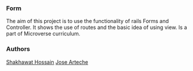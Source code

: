 ### Form

The aim of this project is to use the functionality of rails Forms and Controller. It shows the use of routes and the basic idea of using view. Is a part of Microverse curriculum.

### Authors
[Shakhawat Hossain](https://github.com/shshamim63)
[Jose Arteche](https://github.com/trillianjose)
